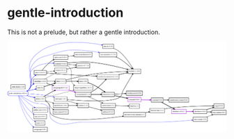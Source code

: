 # gentle-introduction

This is not a prelude, but rather a gentle introduction.

![dependency graph](https://github.com/phadej/gentle-introduction/raw/master/deps.png)
